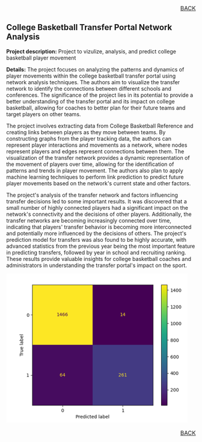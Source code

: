 <p align="right" style="font-size:15px"><a href="https://tcody6.github.io">BACK</a></p>

## College Basketball Transfer Portal Network Analysis

**Project description:** Project to vizulize, analysis, and predict college basketball player movement

**Details:** The project focuses on analyzing the patterns and dynamics of player movements within the college basketball transfer portal using network analysis techniques. The authors aim to visualize the transfer network to identify the connections between different schools and conferences. The significance of the project lies in its potential to provide a better understanding of the transfer portal and its impact on college basketball, allowing for coaches to better plan for their future teams and target players on other teams.

The project involves extracting data from College Basketball Reference and creating links between players as they move between teams. By constructing graphs from the player tracking data, the authors can represent player interactions and movements as a network, where nodes represent players and edges represent connections between them. The visualization of the transfer network provides a dynamic representation of the movement of players over time, allowing for the identification of patterns and trends in player movement. The authors also plan to apply machine learning techniques to perform link prediction to predict future player movements based on the network's current state and other factors.

The project's analysis of the transfer network and factors influencing transfer decisions led to some important results. It was discovered that a small number of highly connected players had a significant impact on the network's connectivity and the decisions of other players. Additionally, the transfer networks are becoming increasingly connected over time, indicating that players' transfer behavior is becoming more interconnected and potentially more influenced by the decisions of others. The project's prediction model for transfers was also found to be highly accurate, with advanced statistics from the previous year being the most important feature in predicting transfers, followed by year in school and recruiting ranking. These results provide valuable insights for college basketball coaches and administrators in understanding the transfer portal's impact on the sport.

<img src="images/Results.png?raw=true"/>

<p align="right" style="font-size:15px"><a href="https://tcody6.github.io">BACK</a></p>
